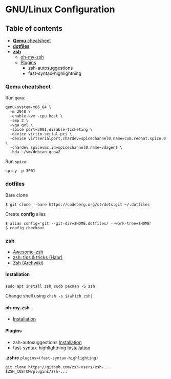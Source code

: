 # GNU/Linux Configuration

## Table of contents
- [**Qemu** cheatsheet](#qemu-cheatsheet)
- [**dotfiles**](#dotfiles)
- [**zsh**](#zsh)
    - [oh-my-zsh](#oh-my-zsh)
    - [Plugins](#plugins)
        - zsh-autosuggestions
        - fast-syntax-highlightning

### Qemu cheatsheet

Run `qemu`:
```
qemu-system-x86_64 \
  -m 2048 \
  -enable-kvm -cpu host \
  -smp 2 \
  -vga qxl \
  -spice port=3001,disable-ticketing \
  -device virtio-serial-pci \
  -device virtserialport,chardev=spicechannel0,name=com.redhat.spice.0 \
  -chardev spicevmc,id=spicechannel0,name=vdagent \
  -hda ~/vm/debian.qcow2
```

Run `spice`:
```
spicy -p 3001
```

### dotfiles
Bare clone
```
$ git clone --bare https://codeberg.org/st/dots.git ~/.dotfiles
```
Create **config** alias
```
$ alias config='git --git-dir=$HOME.dotfiles/ --work-tree=$HOME'
$ config checkout
```

### zsh
- [Awesome-zsh](https://github.com/unixorn/awesome-zsh-plugins)
- [zsh: tips & tricks (Habr)](https://habr.com/ru/post/164597/)
- [Zsh (Archwiki)](https://wiki.archlinux.org/index.php/Zsh)

#### Installation
`sudo apt install zsh`, `sudo pacman -S zsh`

Change shell using `chsh -s $(which zsh)`

#### oh-my-zsh 
- [Installation](https://github.com/ohmyzsh/ohmyzsh/wiki)

#### Plugins
- zsh-autosuggestions [Installation](https://github.com/zsh-users/zsh-autosuggestions/blob/master/INSTALL.md)
- fast-syntax-highlightning [Installation](https://github.com/zdharma/fast-syntax-highlighting)

**.zshrc** `plugins=(fast-syntax-highlighting)`
```
git clone https://github.com/zsh-users/zsh-... $ZSH_CUSTOM/plugins/zsh-...
```
